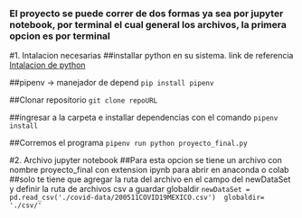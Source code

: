 ### El proyecto se puede correr de dos formas ya sea por jupyter notebook, por terminal el cual general los archivos, la primera opcion es por terminal 

#1. Intalacion necesarias
##installar python en su sistema.
link de referencia
[Intalacion de python ](https://tecnonucleous.com/2018/01/28/como-instalar-pip-para-python-en-windows-mac-y-linux/)

##pipenv -> manejador de depend
` pip install pipenv `

##Clonar repositorio
` git clone repoURL `

##ingresar a la carpeta e installar dependencias con el comando
` pipenv install `

##Corremos el programa
` pipenv run python proyecto_final.py `

#2. Archivo jupyter notebook
##Para esta opcion se tiene un archivo con nombre proyecto_final con extension ipynb para abrir en anaconda o colab 
##solo te tiene que agregar la ruta del archivo en el campo del newDataSet y definir la ruta de archivos csv a guardar globaldir
` newDataSet = pd.read_csv('./covid-data/200511COVID19MEXICO.csv')  globaldir= './csv/' `


